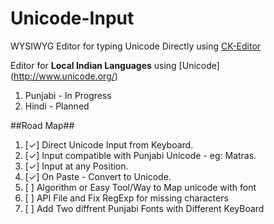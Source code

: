 Unicode-Input
=============

WYSIWYG Editor for typing Unicode Directly using [CK-Editor](https://github.com/ckeditor/ckeditor-dev)

Editor for **Local Indian Languages** using [Unicode] (http://www.unicode.org/)

1. Punjabi - In Progress
2. Hindi - Planned

##Road Map##
1. [✓] Direct Unicode Input from Keyboard.
2. [✓] Input compatible with Punjabi Unicode - eg: Matras.
3. [✓] Input at any Position.
4. [✓] On Paste - Convert to Unicode.
5. [ ] Algorithm or Easy Tool/Way to Map unicode with font
6. [ ] API File and Fix RegExp for missing characters
7. [ ] Add Two diffrent Punjabi Fonts with Different KeyBoard
